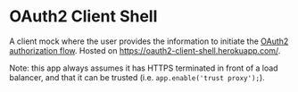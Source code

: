 # OAuth2 Client Shell

A client mock where the user provides the information to initiate the [OAuth2 authorization flow](https://tools.ietf.org/html/rfc6749#section-4). Hosted on https://oauth2-client-shell.herokuapp.com/.

Note: this app always assumes it has HTTPS terminated in front of a load balancer, and that it can be trusted (i.e. `app.enable('trust proxy');`).
